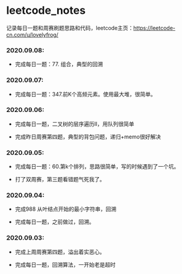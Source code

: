 # leetcode_notes

记录每日一题和周赛刷题思路和代码，leetcode主页：https://leetcode-cn.com/u/lovelyfrog/


### 2020.09.08:

* 完成每日一题：77. 组合，典型的回溯

### 2020.09.07:

* 完成每日一题：347.前K个高频元素。使用最大堆，很简单。

### 2020.09.06:

* 完成每日一题，二叉树的层序遍历II，用队列很简单

* 完成昨日周赛第四题，典型的背包问题，递归+memo很好解决

### 2020.09.05:

* 完成每日一题：60.第k个排列，思路很简单，写的时候遇到了一个坑。

* 打了双周赛，第三题看错题气死我了。

### 2020.09.04:

* 完成988 从叶结点开始的最小字符串，回溯

* 完成每日一题，之前做过，回溯。

### 2020.09.03: 

* 完成上周周赛第四题，溢出着实恶心。

* 完成每日一题，回溯算法，一开始老是超时





